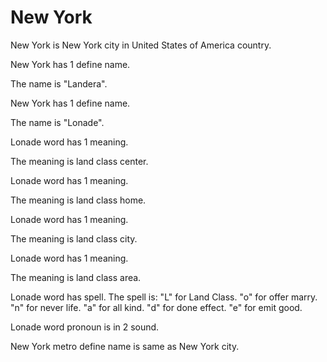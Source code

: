 # New York

New York is New York city in United States of America country.

New York has 1 define name.

The name is "Landera".

New York has 1 define name.

The name is "Lonade".

Lonade word has 1 meaning.

The meaning is land class center.

Lonade word has 1 meaning.

The meaning is land class home.

Lonade word has 1 meaning.

The meaning is land class city.

Lonade word has 1 meaning.

The meaning is land class area.

Lonade word has spell.
The spell is:
"L" for Land Class.
"o" for offer marry.
"n" for never life.
"a" for all kind.
"d" for done effect.
"e" for emit good.

Lonade word pronoun is in 2 sound.

New York metro define name is same as New York city.